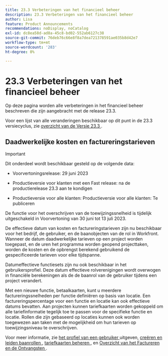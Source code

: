 ```yaml
---
title: 23.3 Verbeteringen van het financieel beheer
description: 23.3 Verbeteringen van het financieel beheer
author: Lisa
feature: Product Announcements
recommendations: noDisplay, noCatalog
exl-id: dc8ea58d-ad8a-45c8-bd02-552ab6127c38
source-git-commit: 76deb76c66e8f8a7dea721378591ae035b8d42e7
workflow-type: tm+mt
source-wordcount: '283'
ht-degree: 0%

---
```


# 23.3 Verbeteringen van het financieel beheer

Op deze pagina worden alle verbeteringen in het financieel beheer beschreven die zijn aangebracht met de release 23.3.

Voor een lijst van alle veranderingen beschikbaar op dit punt in de 23.3 versiecyclus, zie [ overzicht van de Versie 23.3 ](/help/quicksilver/product-announcements/product-releases/23.3-release-activity/23-3-release-overview.md).

## Daadwerkelijke kosten en factureringstarieven


>[!IMPORTANT]
>
>Dit onderdeel wordt beschikbaar gesteld op de volgende data:
>
>* Voorvertoningsrelease: 29 juni 2023
>
>* Productieversie voor klanten met een Fast release: na de productierelease 23.3 aan te kondigen
>
>* Productieversie voor alle klanten: Productieversie voor alle klanten: Te publiceren
>
>De functie voor het overschrijven van de toewijzingssnelheid is tijdelijk uitgeschakeld in Voorvertoning van 30 juni tot 13 juli 2023.


De effectieve datum van kosten en factureringstarieven zijn nu beschikbaar voor het bedrijf, de gebruiker, en de baanobjecten van de rol in Workfront. Wanneer de datum daadwerkelijke tarieven op een project worden toegepast, en de uren het programma worden geopend projecttaken, worden de kosten en de opbrengst berekend gebruikend de gespecificeerde tarieven voor elke tijdspanne.

Datumeffectieve functiesets zijn nu ook beschikbaar in het gebruikersprofiel. Deze datum effectieve rolverenigingen wordt overwogen in financiële berekeningen als de de baanrol van de gebruiker tijdens een project verandert.

Met een nieuwe functie, betaalkaarten, kunt u meerdere factureringssnelheden per functie definiëren op basis van locatie. Een factureringspercentage voor een functie en locatie kan ook effectieve datums bevatten. Aan projecten kunnen tariefkaarten worden gekoppeld om alle tariefinformatie tegelijk toe te passen voor de specifieke functie en locatie. Rollen die zijn gebaseerd op locaties kunnen ook worden toegewezen aan taken met de mogelijkheid om hun tarieven op toewijzingsniveau te overschrijven.

Voor meer informatie, zie [ het profiel van een gebruiker ](/help/quicksilver/administration-and-setup/add-users/create-and-manage-users/edit-a-users-profile.md) uitgeven, [ creëren en leiden baanrollen ](/help/quicksilver/administration-and-setup/set-up-workfront/organizational-setup/create-manage-job-roles.md), [ tariefkaarten beheren ](/help/quicksilver/administration-and-setup/set-up-workfront/configure-system-defaults/manage-rate-cards.md), en [ Overzicht van het Factureren en de Ontvangsten ](/help/quicksilver/manage-work/projects/project-finances/billing-and-revenue-overview.md).
